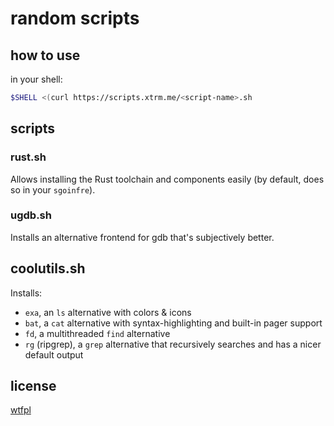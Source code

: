 # random scripts

## how to use

in your shell:

```bash
$SHELL <(curl https://scripts.xtrm.me/<script-name>.sh
```

## scripts

### rust.sh

Allows installing the Rust toolchain and components easily (by default, does so in your `sgoinfre`).

### ugdb.sh

Installs an alternative frontend for gdb that's subjectively better.

## coolutils.sh

Installs:
- `exa`, an `ls` alternative with colors & icons
- `bat`, a `cat` alternative with syntax-highlighting and built-in pager support
- `fd`, a multithreaded `find` alternative
- `rg` (ripgrep), a `grep` alternative that recursively searches and has a nicer default output

## license

[wtfpl](./COPYING)
